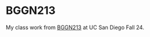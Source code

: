 # BGGN213
My class work from [BGGN213](https://bioboot.github.io/bggn213_F24/) at UC San Diego Fall 24.



